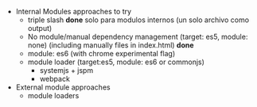 - Internal Modules approaches to try
    * triple slash **done** solo para modulos internos (un solo archivo como output)
    * No module/manual dependency management (target: es5, module: none) (including manually files in index.html) **done** 
    * module: es6 (with chrome experimental flag)
    * module loader (target:es5, module: es6 or commonjs)
        + systemjs + jspm
        + webpack
- External module approaches
    * module loaders